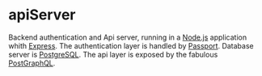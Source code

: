 # apiServer
Backend authentication and Api server, running in a [Node.js](https://nodejs.org) application whith [Express](http://expressjs.com/).
The authentication layer is handled by [Passport](http://passportjs.org/). Database server is [PostgreSQL](https://www.postgresql.org/).
The api layer is exposed by the fabulous [PostGraphQL](https://github.com/postgraphql).
